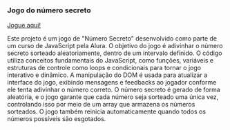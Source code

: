 ### Jogo do número secreto
[Jogue aqui!](https://enzoguinossi.github.io/Jogo-do-numero-secreto/)

Este projeto é um jogo de "Número Secreto" desenvolvido como parte de um curso de JavaScript pela Alura. O objetivo do jogo é adivinhar o número secreto sorteado aleatoriamente, dentro de um intervalo definido. O código utiliza conceitos fundamentais do JavaScript, como funções, variáveis e estruturas de controle como loops e condicionais para tornar o jogo interativo e dinâmico.
A manipulação do DOM é usada para atualizar a interface do jogo, exibindo mensagens e feedbacks ao jogador conforme ele tenta adivinhar o número correto. O número secreto é gerado de forma aleatória, e o jogo garante que cada número seja sorteado uma única vez, controlando isso por meio de um array que armazena os números sorteados. O jogo também reinicia automaticamente quando todos os números possíveis são esgotados.
